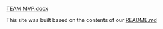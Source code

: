[TEAM MVP.docx](https://github.com/EricJPogue/UltimateSeatSelector/files/7999259/TEAM.MVP.docx)

This site was built based on the contents of our [README.md](https://github.com/EricJPogue/UltimateSeatSelector/blob/main/README.md)
